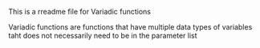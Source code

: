 This is a rreadme file for Variadic functions

Variadic functions are functions that have multiple data types of variables taht does not necessarily need to be in the parameter list
